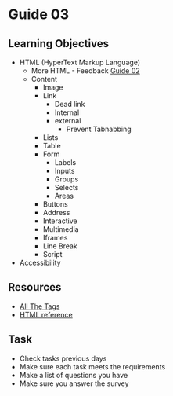# Guide 03
## Learning Objectives
* HTML (HyperText Markup Language)
	- More HTML - Feedback [Guide 02](guide02.md)
	* Content
		- Image
		* Link
			- Dead link
			- Internal
			* external
				-	Prevent Tabnabbing
		- Lists
		- Table
		* Form
			- Labels
			- Inputs
			- Groups
			- Selects
			- Areas
		- Buttons
		- Address
		- Interactive
		- Multimedia
		- Iframes
		- Line Break
		- Script
* Accessibility
## Resources
- [All The Tags](https://allthetags.com/)
- [HTML reference](https://htmlreference.io/)
## Task
- Check tasks previous days
- Make sure each task meets the requirements
- Make a list of questions you have
- Make sure you answer the survey
